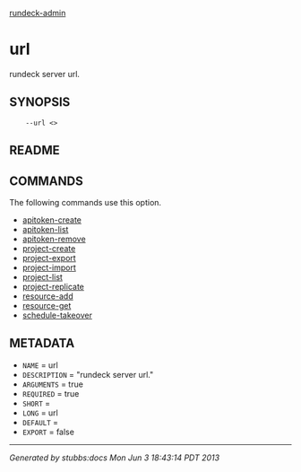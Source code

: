 [rundeck-admin](../../index.html)

# url

rundeck server url.

## SYNOPSIS

        --url <>

## README



## COMMANDS

The following commands use this option.

* [apitoken-create](../../commands/apitoken-create/index.html)
* [apitoken-list](../../commands/apitoken-list/index.html)
* [apitoken-remove](../../commands/apitoken-remove/index.html)
* [project-create](../../commands/project-create/index.html)
* [project-export](../../commands/project-export/index.html)
* [project-import](../../commands/project-import/index.html)
* [project-list](../../commands/project-list/index.html)
* [project-replicate](../../commands/project-replicate/index.html)
* [resource-add](../../commands/resource-add/index.html)
* [resource-get](../../commands/resource-get/index.html)
* [schedule-takeover](../../commands/schedule-takeover/index.html)

## METADATA

* `NAME` = url
* `DESCRIPTION` = "rundeck server url."
* `ARGUMENTS` = true
* `REQUIRED` = true
* `SHORT` = 
* `LONG` = url
* `DEFAULT` = 
* `EXPORT` = false

----

*Generated by stubbs:docs Mon Jun  3 18:43:14 PDT 2013*


